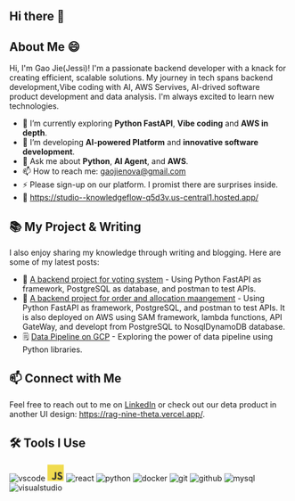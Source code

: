 ## Hi there 👋

<!--
**Gao-tech/Gao-tech** is a ✨ _special_ ✨ repository because its `README.md` (this file) appears on your GitHub profile.

Here are some ideas to get you started:

- 🔭 I’m currently working on ...
- 🌱 I’m currently learning ...
- 👯 I’m looking to collaborate on ...
- 🤔 I’m looking for help with ...
- 💬 Ask me about ...
- 📫 How to reach me: ...
- 😄 Pronouns: ...
- ⚡ Fun fact: ...
-->

## About Me 😄

Hi, I'm Gao Jie(Jessi)! I'm a passionate backend developer with a knack for creating efficient, scalable solutions. My journey in tech spans backend development,Vibe coding with AI, AWS Servives, AI-drived software product development and data analysis. I'm always excited to learn new technologies.
- 🌱 I’m currently exploring **Python FastAPI**,  **Vibe coding** and **AWS in depth**.
- 🤝 I’m developing **AI-powered Platform** and **innovative software development**.
- 💬 Ask me about **Python**, **AI Agent**, and **AWS**. 
- 📫 How to reach me: [gaojienova@gmail.com](gaojienovab@gmail.com)
- ⚡  Please sign-up on our platform. I promist there are surprises inside.
- 📝  https://studio--knowledgeflow-q5d3v.us-central1.hosted.app/ 

## 📚 My Project & Writing

I also enjoy sharing my knowledge through writing and blogging. Here are some of my latest posts:

- 📝 [A backend project for voting system](https://github.com/Gao-tech/voting_app_fastapi) - Using Python FastAPI as framework, PostgreSQL as database, and postman to test APIs.
- 📖 [A backend project for order and allocation maangement](https://github.com/Gao-tech/order_inventory_fastapi) - Using Python FastAPI as framework, PostgreSQL, and postman to test APIs. It is also deployed on AWS using SAM framework, lambda functions, API GateWay, and developt from PostgreSQL to NosqlDynamoDB database.
- 🗒️ [Data Pipeline on GCP](https://www.linkedin.com/pulse/copy-one-project-data-analytics-study-connecting-ga4-jie-gao-jessi--bgtjf/?trackingId=loqN%2FN4oRpSO758%2BpeCJRA%3D%3D) - Exploring the power of data pipeline using Python libraries.

## 📫 Connect with Me

Feel free to reach out to me on [LinkedIn](https://www.linkedin.com/in/10gaojie01/) or check out our deta product in another UI design: https://rag-nine-theta.vercel.app/.

## 🛠️ Tools I Use

<p align="left">
<img src="https://cdn.jsdelivr.net/gh/devicons/devicon/icons/vscode/vscode-original.svg" alt="vscode" width="30" height="30"/>
<img src="https://raw.githubusercontent.com/devicons/devicon/master/icons/javascript/javascript-original.svg" alt="javascript" width="30" height="30" />
<img src="https://cdn.jsdelivr.net/gh/devicons/devicon@latest/icons/amazonwebservices/amazonwebservices-original-wordmark.svg" alt="react" width="30" height="30" />
<img src="https://cdn.jsdelivr.net/gh/devicons/devicon/icons/python/python-original.svg" alt="python" width="30" height="30"/>
<img src="https://cdn.jsdelivr.net/gh/devicons/devicon/icons/docker/docker-original.svg" alt="docker" width="30" height="30"/>
<img src="https://cdn.jsdelivr.net/gh/devicons/devicon/icons/git/git-original.svg" alt="git" width="30" height="30"/>
<img src="https://cdn.jsdelivr.net/gh/devicons/devicon/icons/github/github-original-wordmark.svg" alt="github" width="30" height="30"/>
<img src="https://cdn.jsdelivr.net/gh/devicons/devicon/icons/mysql/mysql-original-wordmark.svg" alt="mysql" width="30" height="30"/>
<img src="https://cdn.jsdelivr.net/gh/devicons/devicon/icons/visualstudio/visualstudio-plain.svg" alt="visualstudio" width="30" height="30"/>
</p>
